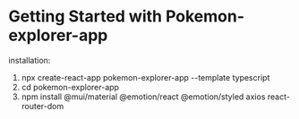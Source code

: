 # Getting Started with Pokemon-explorer-app

installation:
1. npx create-react-app pokemon-explorer-app --template typescript
2. cd pokemon-explorer-app
3. npm install @mui/material @emotion/react @emotion/styled axios react-router-dom



